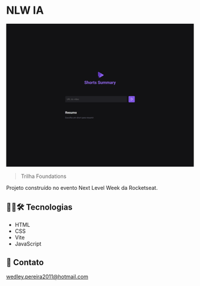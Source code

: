 # NLW IA 

![preview](./.github/preview.png)

> Trilha Foundations

Projeto construído no evento Next Level Week da Rocketseat.

## 👨‍💻🛠 Tecnologias

- HTML
- CSS
- Vite
- JavaScript

## 📩 Contato

wedley.pereira2011@hotmail.com